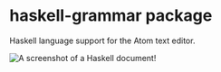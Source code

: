 # haskell-grammar package

Haskell language support for the Atom text editor.

![A screenshot of a Haskell document!](https://raw.githubusercontent.com/chriswins2much/atom-haskell-grammar/master/Screenshot.png)
